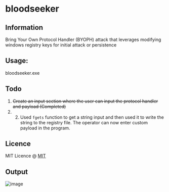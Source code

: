 # bloodseeker
## Information
Bring Your Own Protocol Handler (BYOPH) attack that leverages modifying windows registry keys for initial attack or persistence
## Usage: 
bloodseeker.exe
## Todo
 1. ~~Create an input section where the user can input the protocol handler and payload (Completed)~~
 2.  2. Used `fgets` function to get a string input and then used it to write the string to the registry file. The operator can now enter custom payload in the program.
## Licence
MIT Licence @ [MIT](https://raw.githubusercontent.com/hookthieves/bloodseeker/main/LICENCE)    
## Output
![image](https://github.com/hookthieves/bloodseeker/assets/46670348/e6e2cae1-7ce8-4bc9-bb59-9a4994fd9737)

